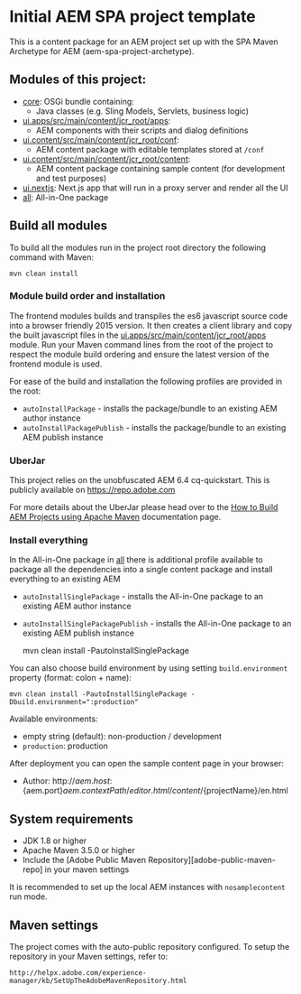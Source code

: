 # Initial AEM SPA project template

This is a content package for an AEM project set up with the SPA Maven Archetype for AEM (aem-spa-project-archetype).

## Modules of this project:

* [core](core/): OSGi bundle containing:
  * Java classes (e.g. Sling Models, Servlets, business logic)
* [ui.apps/src/main/content/jcr_root/apps](ui.apps/src/main/content/jcr_root/apps/):
  * AEM components with their scripts and dialog definitions
* [ui.content/src/main/content/jcr_root/conf](ui.content/src/main/content/jcr_root/conf/): 
  * AEM content package with editable templates stored at `/conf`
* [ui.content/src/main/content/jcr_root/content](content/jcr_root/content/): 
  * AEM content package containing sample content (for development and test purposes)
* [ui.nextjs](ui.nextjs/): Next.js app that will run in a proxy server and render all the UI 
* [all](all/): All-in-One package


## Build all modules

To build all the modules run in the project root directory the following command with Maven:

    mvn clean install

### Module build order and installation

The frontend modules builds and transpiles the es6 javascript source code into a browser friendly 2015 version. 
It then creates a client library and copy the built javascript files in the [ui.apps/src/main/content/jcr_root/apps](ui.apps/src/main/content/jcr_root/apps/) module. 
Run your Maven command lines from the root of the project to respect the module build ordering and ensure the latest 
version of the frontend module is used.   

For ease of the build and installation the following profiles are provided in the root:

 * ``autoInstallPackage`` - installs the package/bundle to an existing AEM author instance
 * ``autoInstallPackagePublish`` - installs the package/bundle to an existing AEM publish instance
  
### UberJar
 
This project relies on the unobfuscated AEM 6.4 cq-quickstart. This is publicly available on https://repo.adobe.com
 
For more details about the UberJar please head over to the
[How to Build AEM Projects using Apache Maven](https://helpx.adobe.com/experience-manager/6-4/sites/developing/using/ht-projects-maven.html)
documentation page.
 
### Install everything
 
In the All-in-One package in [all](all/) there is additional profile available to package all the dependencies into a 
single content package and install everything to an existing AEM
 
 * ``autoInstallSinglePackage`` - installs the All-in-One package to an existing AEM author instance
 * ``autoInstallSinglePackagePublish`` - installs the All-in-One package to an existing AEM publish instance

 
    mvn clean install -PautoInstallSinglePackage

You can also choose build environment by using setting `build.environment` property (format: colon + name):

    mvn clean install -PautoInstallSinglePackage -Dbuild.environment=":production"

Available environments:

* empty string (default): non-production / development
* `production`: production

After deployment you can open the sample content page in your browser:

* Author: http://${aem.host}:${aem.port}${aem.contextPath}/editor.html/content/${projectName}/en.html

## System requirements

* JDK 1.8 or higher
* Apache Maven 3.5.0 or higher
* Include the [Adobe Public Maven Repository][adobe-public-maven-repo] in your maven settings

It is recommended to set up the local AEM instances with `nosamplecontent` run mode.

## Maven settings

The project comes with the auto-public repository configured. To setup the repository in your Maven settings, refer to:

    http://helpx.adobe.com/experience-manager/kb/SetUpTheAdobeMavenRepository.html
   

